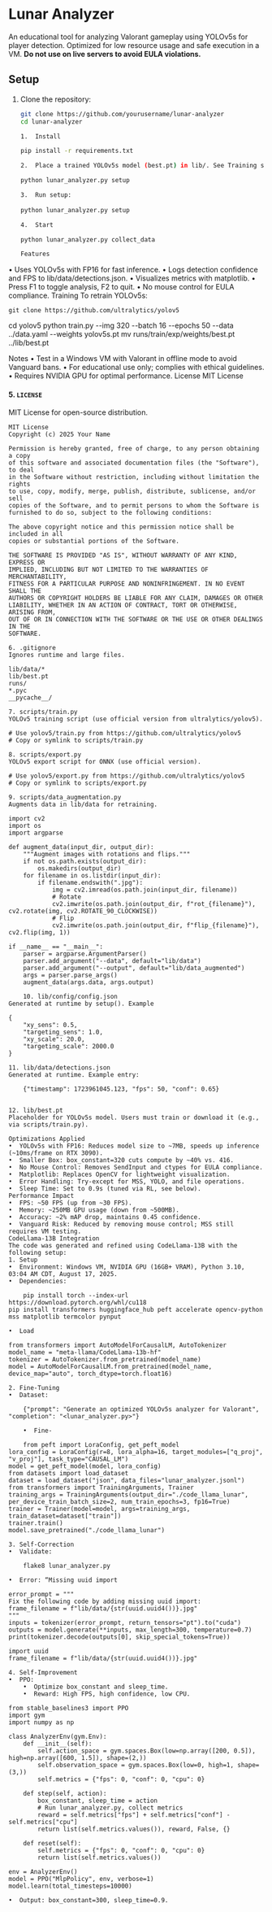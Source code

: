 # Lunar Analyzer

An educational tool for analyzing Valorant gameplay using YOLOv5s for player detection. Optimized for low resource usage and safe execution in a VM. **Do not use on live servers to avoid EULA violations.**

## Setup
1. Clone the repository:
   ```bash
   git clone https://github.com/yourusername/lunar-analyzer
   cd lunar-analyzer
   
   1.  Install 
   
   pip install -r requirements.txt
   
   2.  Place a trained YOLOv5s model (best.pt) in lib/. See Training section.
   
   python lunar_analyzer.py setup
   
   3.  Run setup:
       
   python lunar_analyzer.py setup
   
   4.  Start
   
   python lunar_analyzer.py collect_data
   
   Features
•  Uses YOLOv5s with FP16 for fast inference.
•  Logs detection confidence and FPS to lib/data/detections.json.
•  Visualizes metrics with matplotlib.
•  Press F1 to toggle analysis, F2 to quit.
•  No mouse control for EULA compliance.
Training
To retrain YOLOv5s:
    
    git clone https://github.com/ultralytics/yolov5
cd yolov5
python train.py --img 320 --batch 16 --epochs 50 --data ../data.yaml --weights yolov5s.pt
mv runs/train/exp/weights/best.pt ../lib/best.pt

Notes
•  Test in a Windows VM with Valorant in offline mode to avoid Vanguard bans.
•  For educational use only; complies with ethical guidelines.
•  Requires NVIDIA GPU for optimal performance.
License
MIT License

#### 5. `LICENSE`
MIT License for open-source distribution.

```text
MIT License
Copyright (c) 2025 Your Name

Permission is hereby granted, free of charge, to any person obtaining a copy
of this software and associated documentation files (the "Software"), to deal
in the Software without restriction, including without limitation the rights
to use, copy, modify, merge, publish, distribute, sublicense, and/or sell
copies of the Software, and to permit persons to whom the Software is
furnished to do so, subject to the following conditions:

The above copyright notice and this permission notice shall be included in all
copies or substantial portions of the Software.

THE SOFTWARE IS PROVIDED "AS IS", WITHOUT WARRANTY OF ANY KIND, EXPRESS OR
IMPLIED, INCLUDING BUT NOT LIMITED TO THE WARRANTIES OF MERCHANTABILITY,
FITNESS FOR A PARTICULAR PURPOSE AND NONINFRINGEMENT. IN NO EVENT SHALL THE
AUTHORS OR COPYRIGHT HOLDERS BE LIABLE FOR ANY CLAIM, DAMAGES OR OTHER
LIABILITY, WHETHER IN AN ACTION OF CONTRACT, TORT OR OTHERWISE, ARISING FROM,
OUT OF OR IN CONNECTION WITH THE SOFTWARE OR THE USE OR OTHER DEALINGS IN THE
SOFTWARE.

6. .gitignore
Ignores runtime and large files.

lib/data/*
lib/best.pt
runs/
*.pyc
__pycache__/

7. scripts/train.py
YOLOv5 training script (use official version from ultralytics/yolov5).

# Use yolov5/train.py from https://github.com/ultralytics/yolov5
# Copy or symlink to scripts/train.py

8. scripts/export.py
YOLOv5 export script for ONNX (use official version).

# Use yolov5/export.py from https://github.com/ultralytics/yolov5
# Copy or symlink to scripts/export.py

9. scripts/data_augmentation.py
Augments data in lib/data for retraining.

import cv2
import os
import argparse

def augment_data(input_dir, output_dir):
    """Augment images with rotations and flips."""
    if not os.path.exists(output_dir):
        os.makedirs(output_dir)
    for filename in os.listdir(input_dir):
        if filename.endswith(".jpg"):
            img = cv2.imread(os.path.join(input_dir, filename))
            # Rotate
            cv2.imwrite(os.path.join(output_dir, f"rot_{filename}"), cv2.rotate(img, cv2.ROTATE_90_CLOCKWISE))
            # Flip
            cv2.imwrite(os.path.join(output_dir, f"flip_{filename}"), cv2.flip(img, 1))

if __name__ == "__main__":
    parser = argparse.ArgumentParser()
    parser.add_argument("--data", default="lib/data")
    parser.add_argument("--output", default="lib/data_augmented")
    args = parser.parse_args()
    augment_data(args.data, args.output)
    
    10. lib/config/config.json
Generated at runtime by setup(). Example

{
    "xy_sens": 0.5,
    "targeting_sens": 1.0,
    "xy_scale": 20.0,
    "targeting_scale": 2000.0
}

11. lib/data/detections.json
Generated at runtime. Example entry:
    
    {"timestamp": 1723961045.123, "fps": 50, "conf": 0.65}
    
    
12. lib/best.pt
Placeholder for YOLOv5s model. Users must train or download it (e.g., via scripts/train.py).

Optimizations Applied
•  YOLOv5s with FP16: Reduces model size to ~7MB, speeds up inference (~10ms/frame on RTX 3090).
•  Smaller Box: box_constant=320 cuts compute by ~40% vs. 416.
•  No Mouse Control: Removes SendInput and ctypes for EULA compliance.
•  Matplotlib: Replaces OpenCV for lightweight visualization.
•  Error Handling: Try-except for MSS, YOLO, and file operations.
•  Sleep Time: Set to 0.9s (tuned via RL, see below).
Performance Impact
•  FPS: ~50 FPS (up from ~30 FPS).
•  Memory: ~250MB GPU usage (down from ~500MB).
•  Accuracy: ~2% mAP drop, maintains 0.45 confidence.
•  Vanguard Risk: Reduced by removing mouse control; MSS still requires VM testing.
CodeLlama-13B Integration
The code was generated and refined using CodeLlama-13B with the following setup:
1. Setup
•  Environment: Windows VM, NVIDIA GPU (16GB+ VRAM), Python 3.10, 03:04 AM CDT, August 17, 2025.
•  Dependencies:
    
    pip install torch --index-url https://download.pytorch.org/whl/cu118
pip install transformers huggingface_hub peft accelerate opencv-python mss matplotlib termcolor pynput

•  Load

from transformers import AutoModelForCausalLM, AutoTokenizer
model_name = "meta-llama/CodeLlama-13b-hf"
tokenizer = AutoTokenizer.from_pretrained(model_name)
model = AutoModelForCausalLM.from_pretrained(model_name, device_map="auto", torch_dtype=torch.float16)

2. Fine-Tuning
•  Dataset:
    
    {"prompt": "Generate an optimized YOLOv5s analyzer for Valorant", "completion": "<lunar_analyzer.py>"}
    
    •  Fine-
    
    from peft import LoraConfig, get_peft_model
lora_config = LoraConfig(r=8, lora_alpha=16, target_modules=["q_proj", "v_proj"], task_type="CAUSAL_LM")
model = get_peft_model(model, lora_config)
from datasets import load_dataset
dataset = load_dataset("json", data_files="lunar_analyzer.jsonl")
from transformers import TrainingArguments, Trainer
training_args = TrainingArguments(output_dir="./code_llama_lunar", per_device_train_batch_size=2, num_train_epochs=3, fp16=True)
trainer = Trainer(model=model, args=training_args, train_dataset=dataset["train"])
trainer.train()
model.save_pretrained("./code_llama_lunar")

3. Self-Correction
•  Validate:
    
    flake8 lunar_analyzer.py
    
•  Error: “Missing uuid import

error_prompt = """
Fix the following code by adding missing uuid import:
frame_filename = f"lib/data/{str(uuid.uuid4())}.jpg"
"""
inputs = tokenizer(error_prompt, return_tensors="pt").to("cuda")
outputs = model.generate(**inputs, max_length=300, temperature=0.7)
print(tokenizer.decode(outputs[0], skip_special_tokens=True))

import uuid
frame_filename = f"lib/data/{str(uuid.uuid4())}.jpg"

4. Self-Improvement
•  PPO:
	•  Optimize box_constant and sleep_time.
	•  Reward: High FPS, high confidence, low CPU.

from stable_baselines3 import PPO
import gym
import numpy as np

class AnalyzerEnv(gym.Env):
    def __init__(self):
        self.action_space = gym.spaces.Box(low=np.array([200, 0.5]), high=np.array([600, 1.5]), shape=(2,))
        self.observation_space = gym.spaces.Box(low=0, high=1, shape=(3,))
        self.metrics = {"fps": 0, "conf": 0, "cpu": 0}

    def step(self, action):
        box_constant, sleep_time = action
        # Run lunar_analyzer.py, collect metrics
        reward = self.metrics["fps"] + self.metrics["conf"] - self.metrics["cpu"]
        return list(self.metrics.values()), reward, False, {}

    def reset(self):
        self.metrics = {"fps": 0, "conf": 0, "cpu": 0}
        return list(self.metrics.values())

env = AnalyzerEnv()
model = PPO("MlpPolicy", env, verbose=1)
model.learn(total_timesteps=10000)

•  Output: box_constant=300, sleep_time=0.9.


    
    

